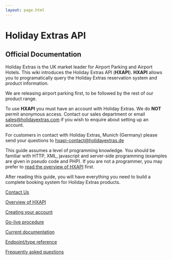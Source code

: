 ```yaml
---
layout: page.html
---
```


# Holiday Extras API




































## Official Documentation

Holiday Extras is the UK market leader for Airport Parking and Airport Hotels. This wiki introduces the Holiday Extras API (**HXAPI**). **HXAPI** allows you to programatically query the Holiday Extras reservation system and product information.

We are releasing airport parking first, to be followed by the rest of our product range.

To use **HXAPI** you must have an account with Holiday Extras. We do **NOT** permit anonymous access. Contact our sales department or email [sales@holidayextras.com](sales@holidayextras.com) if you wish to enquire about setting up an account.

For customers in contact with Holiday Extras, Munich (Germany) please send your questions to
[hxapi-contact@holidayextras.de](hxapi-contact@holidayextras.de)

This guide assumes a level of programming knowledge. You should be familiar with HTTP, XML, javascript and server-side programming (examples are given in pseudo code and PHP). If you are not a programmer, you may prefer to [read the overview of HXAPI](/nontechOverview) first.

After reading this guide, you will have everything you need to build a complete booking system for Holiday Extras products.

[Contact Us](/contactus)

[Overview of HXAPI](/nontechOverview)

[Creating your account](/accounts)

[Go-live procedure](/golive)

[Current documentation](intro)

[Endpoint/type reference](hxapi/)

[Frequently asked questions](/faq)


